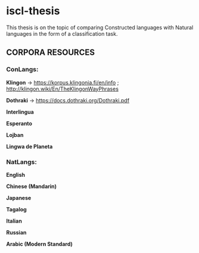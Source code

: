 # iscl-thesis

This thesis is on the topic of comparing Constructed languages with Natural languages in the form of a classification task.



## CORPORA RESOURCES

### ConLangs:

**Klingon** -> https://korpus.klingonia.fi/en/info ; http://klingon.wiki/En/TheKlingonWayPhrases

**Dothraki** -> https://docs.dothraki.org/Dothraki.pdf

**Interlingua**

**Esperanto**

**Lojban**

**Lingwa de Planeta**

### NatLangs:

**English**

**Chinese (Mandarin)**

**Japanese**

**Tagalog**

**Italian**

**Russian**

**Arabic (Modern Standard)**
